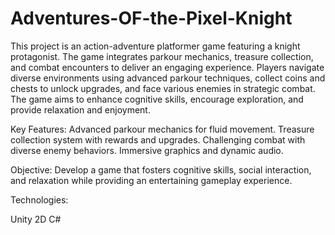 # Adventures-OF-the-Pixel-Knight
This project is an action-adventure platformer game featuring a knight protagonist. The game integrates parkour mechanics, treasure collection, and combat encounters to deliver an engaging experience. Players navigate diverse environments using advanced parkour techniques, collect coins and chests to unlock upgrades, and face various enemies in strategic combat. The game aims to enhance cognitive skills, encourage exploration, and provide relaxation and enjoyment.

Key Features:
Advanced parkour mechanics for fluid movement.
Treasure collection system with rewards and upgrades.
Challenging combat with diverse enemy behaviors.
Immersive graphics and dynamic audio.

Objective:
Develop a game that fosters cognitive skills, social interaction, and relaxation while providing an entertaining gameplay experience.

Technologies:

Unity 2D
C#

